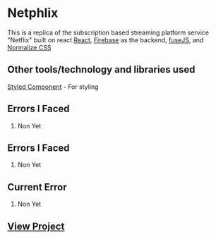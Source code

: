 # Netphlix

This is a replica of the subscription based streaming platform service "Netflix" built on react [React](https://),  [Firebase](https://) as the backend, [fuseJS](https://), and [Normalize CSS](https://)

## Other tools/technology and libraries used

 [Styled Component](https://styled-components.com/) - For styling

## Errors I Faced

  1. Non Yet
  
## Errors I Faced

  1. Non Yet

## Current Error
  
  1. Non Yet

## [View Project](https://netphlix.vercel.app/)
